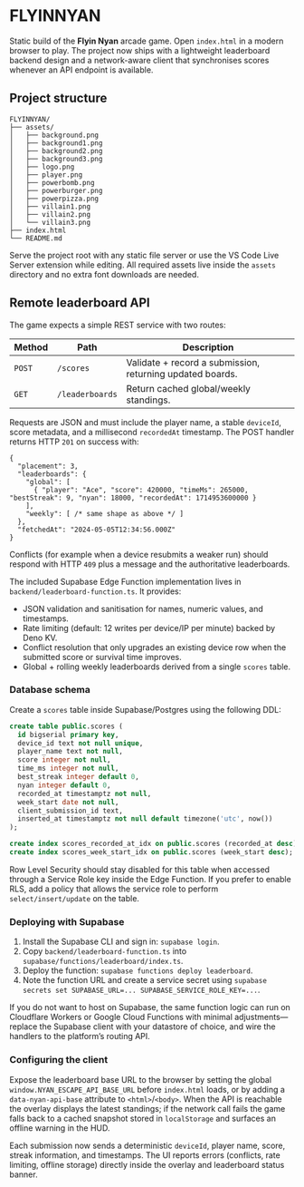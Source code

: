 # FLYINNYAN

Static build of the **Flyin Nyan** arcade game. Open `index.html` in a modern
browser to play. The project now ships with a lightweight leaderboard backend
design and a network-aware client that synchronises scores whenever an API
endpoint is available.

## Project structure

```
FLYINNYAN/
├── assets/
│   ├── background.png
│   ├── background1.png
│   ├── background2.png
│   ├── background3.png
│   ├── logo.png
│   ├── player.png
│   ├── powerbomb.png
│   ├── powerburger.png
│   ├── powerpizza.png
│   ├── villain1.png
│   ├── villain2.png
│   └── villain3.png
├── index.html
└── README.md
```

Serve the project root with any static file server or use the VS Code Live
Server extension while editing. All required assets live inside the `assets`
directory and no extra font downloads are needed.

## Remote leaderboard API

The game expects a simple REST service with two routes:

| Method | Path              | Description                                                |
| ------ | ----------------- | ---------------------------------------------------------- |
| `POST` | `/scores`         | Validate + record a submission, returning updated boards. |
| `GET`  | `/leaderboards`   | Return cached global/weekly standings.                     |

Requests are JSON and must include the player name, a stable `deviceId`,
score metadata, and a millisecond `recordedAt` timestamp. The POST handler
returns HTTP `201` on success with:

```jsonc
{
  "placement": 3,
  "leaderboards": {
    "global": [
      { "player": "Ace", "score": 420000, "timeMs": 265000, "bestStreak": 9, "nyan": 18000, "recordedAt": 1714953600000 }
    ],
    "weekly": [ /* same shape as above */ ]
  },
  "fetchedAt": "2024-05-05T12:34:56.000Z"
}
```

Conflicts (for example when a device resubmits a weaker run) should respond
with HTTP `409` plus a message and the authoritative leaderboards.

The included Supabase Edge Function implementation lives in
`backend/leaderboard-function.ts`. It provides:

* JSON validation and sanitisation for names, numeric values, and timestamps.
* Rate limiting (default: 12 writes per device/IP per minute) backed by Deno KV.
* Conflict resolution that only upgrades an existing device row when the
  submitted score or survival time improves.
* Global + rolling weekly leaderboards derived from a single `scores` table.

### Database schema

Create a `scores` table inside Supabase/Postgres using the following DDL:

```sql
create table public.scores (
  id bigserial primary key,
  device_id text not null unique,
  player_name text not null,
  score integer not null,
  time_ms integer not null,
  best_streak integer default 0,
  nyan integer default 0,
  recorded_at timestamptz not null,
  week_start date not null,
  client_submission_id text,
  inserted_at timestamptz not null default timezone('utc', now())
);

create index scores_recorded_at_idx on public.scores (recorded_at desc);
create index scores_week_start_idx on public.scores (week_start desc);
```

Row Level Security should stay disabled for this table when accessed through a
Service Role key inside the Edge Function. If you prefer to enable RLS, add a
policy that allows the service role to perform `select/insert/update` on the
table.

### Deploying with Supabase

1. Install the Supabase CLI and sign in: `supabase login`.
2. Copy `backend/leaderboard-function.ts` into `supabase/functions/leaderboard/index.ts`.
3. Deploy the function: `supabase functions deploy leaderboard`.
4. Note the function URL and create a service secret using `supabase secrets set
   SUPABASE_URL=... SUPABASE_SERVICE_ROLE_KEY=...`.

If you do not want to host on Supabase, the same function logic can run on
Cloudflare Workers or Google Cloud Functions with minimal adjustments—replace
the Supabase client with your datastore of choice, and wire the handlers to the
platform’s routing API.

### Configuring the client

Expose the leaderboard base URL to the browser by setting the global
`window.NYAN_ESCAPE_API_BASE_URL` before `index.html` loads, or by adding a
`data-nyan-api-base` attribute to `<html>`/`<body>`. When the API is reachable
the overlay displays the latest standings; if the network call fails the game
falls back to a cached snapshot stored in `localStorage` and surfaces an offline
warning in the HUD.

Each submission now sends a deterministic `deviceId`, player name, score, streak
information, and timestamps. The UI reports errors (conflicts, rate limiting,
offline storage) directly inside the overlay and leaderboard status banner.
